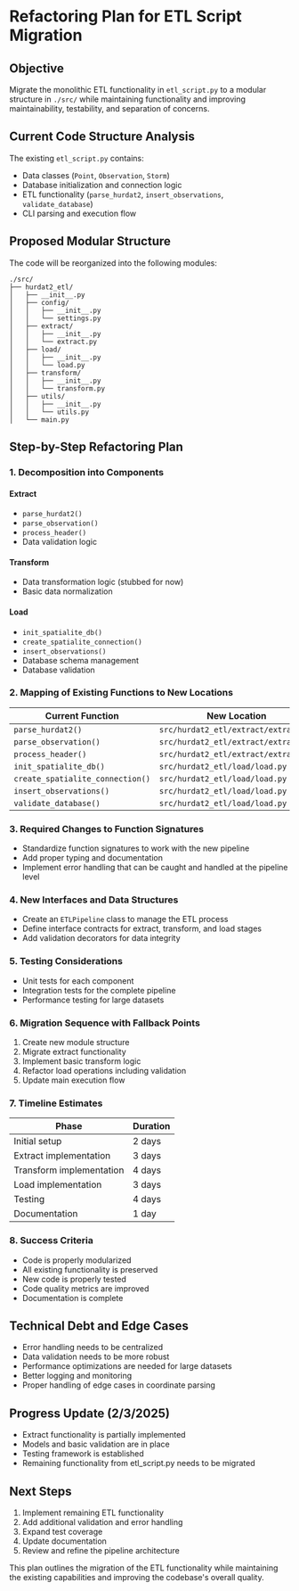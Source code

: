 # Refactoring Plan for ETL Script Migration

## Objective
Migrate the monolithic ETL functionality in `etl_script.py` to a modular structure in `./src/` while maintaining functionality and improving maintainability, testability, and separation of concerns.

## Current Code Structure Analysis
The existing `etl_script.py` contains:
- Data classes (`Point`, `Observation`, `Storm`)
- Database initialization and connection logic
- ETL functionality (`parse_hurdat2`, `insert_observations`, `validate_database`)
- CLI parsing and execution flow

## Proposed Modular Structure
The code will be reorganized into the following modules:
```
./src/
├── hurdat2_etl/
│   ├── __init__.py
│   ├── config/
│   │   ├── __init__.py
│   │   └── settings.py
│   ├── extract/
│   │   ├── __init__.py
│   │   └── extract.py
│   ├── load/
│   │   ├── __init__.py
│   │   └── load.py
│   ├── transform/
│   │   ├── __init__.py
│   │   └── transform.py
│   ├── utils/
│   │   ├── __init__.py
│   │   └── utils.py
│   └── main.py
```

## Step-by-Step Refactoring Plan

### 1. Decomposition into Components
#### Extract
- `parse_hurdat2()`
- `parse_observation()`
- `process_header()`
- Data validation logic

#### Transform
- Data transformation logic (stubbed for now)
- Basic data normalization

#### Load
- `init_spatialite_db()`
- `create_spatialite_connection()`
- `insert_observations()`
- Database schema management
- Database validation

### 2. Mapping of Existing Functions to New Locations
| Current Function                  | New Location                     |
|-----------------------------------|----------------------------------|
| `parse_hurdat2()`                | `src/hurdat2_etl/extract/extract.py` |
| `parse_observation()`             | `src/hurdat2_etl/extract/extract.py` |
| `process_header()`               | `src/hurdat2_etl/extract/extract.py` |
| `init_spatialite_db()`           | `src/hurdat2_etl/load/load.py`     |
| `create_spatialite_connection()`| `src/hurdat2_etl/load/load.py`     |
| `insert_observations()`         | `src/hurdat2_etl/load/load.py`     |
| `validate_database()`           | `src/hurdat2_etl/load/load.py`     |

### 3. Required Changes to Function Signatures
- Standardize function signatures to work with the new pipeline
- Add proper typing and documentation
- Implement error handling that can be caught and handled at the pipeline level

### 4. New Interfaces and Data Structures
- Create an `ETLPipeline` class to manage the ETL process
- Define interface contracts for extract, transform, and load stages
- Add validation decorators for data integrity

### 5. Testing Considerations
- Unit tests for each component
- Integration tests for the complete pipeline
- Performance testing for large datasets

### 6. Migration Sequence with Fallback Points
1. Create new module structure
2. Migrate extract functionality
3. Implement basic transform logic
4. Refactor load operations including validation
5. Update main execution flow

### 7. Timeline Estimates
| Phase               | Duration |
|----------------------|----------|
| Initial setup       | 2 days   |
| Extract implementation | 3 days   |
| Transform implementation | 4 days   |
| Load implementation  | 3 days   |
| Testing              | 4 days   |
| Documentation        | 1 day    |

### 8. Success Criteria
- Code is properly modularized
- All existing functionality is preserved
- New code is properly tested
- Code quality metrics are improved
- Documentation is complete

## Technical Debt and Edge Cases
- Error handling needs to be centralized
- Data validation needs to be more robust
- Performance optimizations are needed for large datasets
- Better logging and monitoring
- Proper handling of edge cases in coordinate parsing

## Progress Update (2/3/2025)
- Extract functionality is partially implemented
- Models and basic validation are in place
- Testing framework is established
- Remaining functionality from etl_script.py needs to be migrated

## Next Steps
1. Implement remaining ETL functionality
2. Add additional validation and error handling
3. Expand test coverage
4. Update documentation
5. Review and refine the pipeline architecture

This plan outlines the migration of the ETL functionality while maintaining the existing capabilities and improving the codebase's overall quality.
